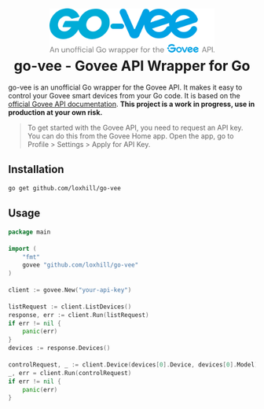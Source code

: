 <h1 align="center">
    <img src="resources/logo.svg" alt="go-vee Logo" width="336px" /><br />
    go-vee - Govee API Wrapper for Go
</h1>

go-vee is an unofficial Go wrapper for the Govee API. It makes it easy to control your Govee smart devices from your Go code. It is based on the [official Govee API documentation](https://govee-public.s3.amazonaws.com/developer-docs/GoveeDeveloperAPIReference.pdf). **This project is a work in progress, use in production at your own risk.**

> To get started with the Govee API, you need to request an API key. You can do this from the Govee Home app. Open the app, go to Profile > Settings > Apply for API Key.

## Installation

```bash
go get github.com/loxhill/go-vee
```

## Usage

```go
package main

import (
    "fmt"
    govee "github.com/loxhill/go-vee"
)

client := govee.New("your-api-key")

listRequest := client.ListDevices()
response, err := client.Run(listRequest)
if err != nil {
    panic(err)
}
devices := response.Devices()

controlRequest, _ := client.Device(devices[0].Device, devices[0].Model).TurnOn()
_, err = client.Run(controlRequest)
if err != nil {
    panic(err)
}
```